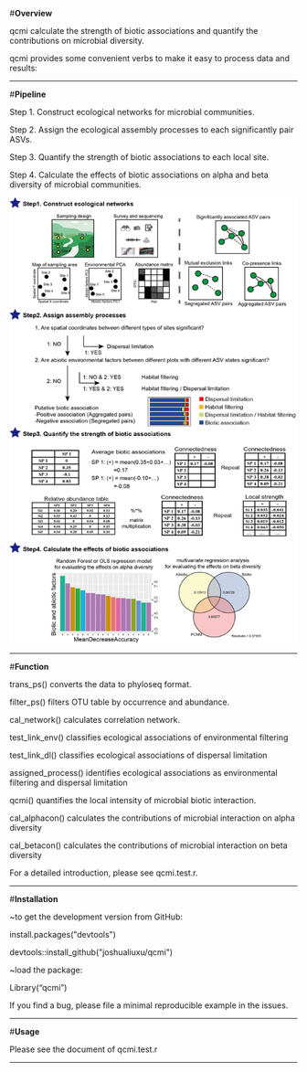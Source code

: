 #**Overview**

qcmi calculate the strength of biotic associations and quantify the contributions on microbial diversity. 

qcmi provides some convenient verbs to make it easy to process data and results:

****
#**Pipeline**

Step 1. Construct ecological networks for microbial communities. 

Step 2. Assign the ecological assembly processes to each significantly pair ASVs. 

Step 3. Quantify the strength of biotic associations to each local site. 

Step 4. Calculate the effects of biotic associations on alpha and beta diversity of microbial communities.


![image]( https://github.com/joshualiuxu/qcmi/blob/main/data/Figure1.jpg)
****

#**Function**

trans_ps() converts the data to phyloseq format.

filter_ps() filters OTU table by occurrence and abundance.

cal_network() calculates correlation network.

test_link_env() classifies ecological associations of environmental filtering

test_link_dl() classifies ecological associations of dispersal limitation

assigned_process() identifies ecological associations as environmental filtering and dispersal limitation

qcmi() quantifies the local intensity of microbial biotic interaction.

cal_alphacon() calculates the contributions of microbial interaction on alpha diversity

cal_betacon() calculates the contributions of microbial interaction on beta diversity

For a detailed introduction, please see qcmi.test.r.

****

#**Installation**

~to get the development version from GitHub:

install.packages("devtools")

devtools::install_github("joshualiuxu/qcmi")

~load the package:

Library(“qcmi”)


If you find a bug, please file a minimal reproducible example in the issues.

****

#**Usage**

Please see the document of qcmi.test.r

****

